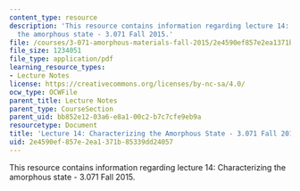 ```yaml
---
content_type: resource
description: 'This resource contains information regarding lecture 14: Characterizing
  the amorphous state - 3.071 Fall 2015.'
file: /courses/3-071-amorphous-materials-fall-2015/2e4590ef857e2ea1371b85339dd24057_MIT3_071F15_Lecture14.pdf
file_size: 1234051
file_type: application/pdf
learning_resource_types:
- Lecture Notes
license: https://creativecommons.org/licenses/by-nc-sa/4.0/
ocw_type: OCWFile
parent_title: Lecture Notes
parent_type: CourseSection
parent_uid: bb852e12-03a6-e8a1-00c2-b7c7cfe9eb9a
resourcetype: Document
title: 'Lecture 14: Characterizing the Amorphous State - 3.071 Fall 2015'
uid: 2e4590ef-857e-2ea1-371b-85339dd24057
---
```

This resource contains information regarding lecture 14: Characterizing the amorphous state - 3.071 Fall 2015.
